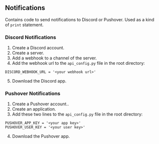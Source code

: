 ## Notifications
Contains code to send notifications to Discord or Pushover. Used as a kind of `print` statement.

### Discord Notifications
1. Create a Discord account.
2. Create a server.
3. Add a webhook to a channel of the server.
4. Add the webhook url to the `api_config.py` file in the root directory:
```
DISCORD_WEBHOOK_URL = '<your webhook url>'
```
5. Download the Discord app.

### Pushover Notifications
1. Create a Pushover account.. 
2. Create an application.
3. Add these two lines to the `api_config.py` file in the root directory:
```
PUSHOVER_APP_KEY = '<your app key>'
PUSHOVER_USER_KEY = '<your user key>'
```
4. Download the Pushover app.